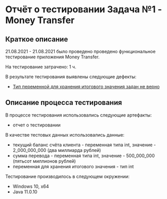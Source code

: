 # Отчёт о тестировании Задача №1 - Money Transfer

## Краткое описание

21.08.2021 - 21.08.2021 было проведено проведено функциональное тестирование приложения Money Transfer.

На тестирование затрачено: 1 ч.

В результате тестирования выявлены следующие дефекты:
* [Тип переменной для хранения итогового значения задан не верно](https://github.com/vitkakim/java-l1.2-z1/issues/1#issue-976196115)

## Описание процесса тестирования

В процессе тестирования использовались следующие артефакты:
* отчет о тестировании



В качестве тестовых данных использовались данные:
* текущий баланс счёта клиента - переменная типа int, значение - 2_000_000_000 (два миллиарда рублей)
* сумма перевода - переменная типа int, значение - 500_000_000 (пятьсот миллионов рублей)
* переменная для хранения итогового значения - тип int

Тестирование производилось в следующем окружении:
* Windows 10, х64
* Java 11.0.10